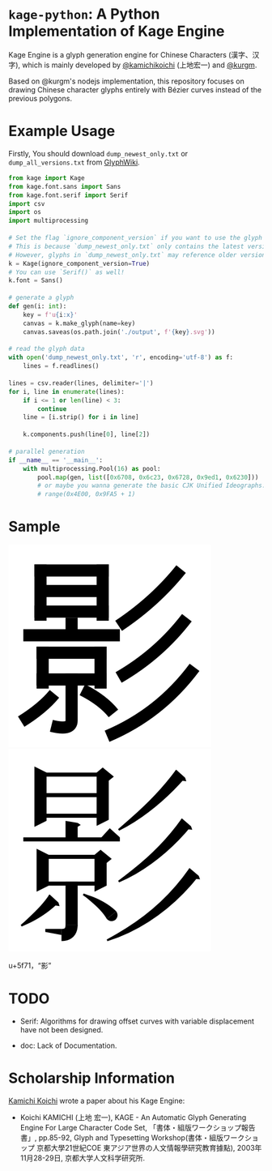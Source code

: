 # `kage-python`: A Python Implementation of Kage Engine

Kage Engine is a glyph generation engine for Chinese Characters (漢字、汉字), which is mainly developed by [@kamichikoichi](https://github.com/kamichikoichi/kage-engine) (上地宏一) and [@kurgm](https://github.com/kurgm/kage-engine). 

Based on @kurgm's nodejs implementation, this repository focuses on drawing Chinese character glyphs entirely with Bézier curves instead of the previous polygons.

# Example Usage

Firstly, You should download `dump_newest_only.txt` or `dump_all_versions.txt` from [GlyphWiki](https://glyphwiki.org/wiki/GlyphWiki:%e9%ab%98%e5%ba%a6%e3%81%aa%e6%b4%bb%e7%94%a8%e6%96%b9%e6%b3%95).

```python
from kage import Kage
from kage.font.sans import Sans
from kage.font.serif import Serif
import csv
import os
import multiprocessing

# Set the flag `ignore_component_version` if you want to use the glyph data in `dump_newest_only.txt`.
# This is because `dump_newest_only.txt` only contains the latest version of components.
# However, glyphs in `dump_newest_only.txt` may reference older versions of multiple components.
k = Kage(ignore_component_version=True)
# You can use `Serif()` as well!
k.font = Sans()

# generate a glyph
def gen(i: int):
    key = f'u{i:x}'
    canvas = k.make_glyph(name=key)
    canvas.saveas(os.path.join('./output', f'{key}.svg'))

# read the glyph data
with open('dump_newest_only.txt', 'r', encoding='utf-8') as f:
    lines = f.readlines()

lines = csv.reader(lines, delimiter='|')
for i, line in enumerate(lines):
    if i <= 1 or len(line) < 3:
        continue
    line = [i.strip() for i in line]

    k.components.push(line[0], line[2])

# parallel generation
if __name__ == '__main__':
    with multiprocessing.Pool(16) as pool:
        pool.map(gen, list([0x6708, 0x6c23, 0x6728, 0x9ed1, 0x6230])) 
        # or maybe you wanna generate the basic CJK Unified Ideographs:
        # range(0x4E00, 0x9FA5 + 1)
```

# Sample

<img src="https://github.com/HowardZorn/kage-engine/raw/dev/output/u5f71.svg" />

<img src="https://github.com/HowardZorn/kage-engine/raw/dev/output/u5f71_serif.svg">

u+5f71，“影”

# TODO

- Serif: Algorithms for drawing offset curves with variable displacement have not been designed.

- doc: Lack of Documentation.

# Scholarship Information

[Kamichi Koichi](https://github.com/kamichikoichi) wrote a paper about his Kage Engine:

- Koichi KAMICHI (上地 宏一), KAGE - An Automatic Glyph Generating Engine For Large Character Code Set, 「書体・組版ワークショップ報告書」, pp.85-92, Glyph and Typesetting Workshop(書体・組版ワークショップ 京都大學21世紀COE 東アジア世界の人文情報學研究教育據點), 2003年11月28-29日, 京都大学人文科学研究所.